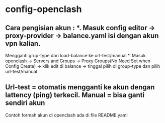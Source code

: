 # config-openclash
 Cara pengisian akun :
 *. Masuk config editor -> proxy-provider -> balance.yaml isi dengan akun vpn kalian.
 -----------------------------------------------------------------------------------------------------------------------------------------------------------------------
 Mengganti grup-type dari load-balance ke url-test/manual
 *. Masuk openclash -> Servers and Groups -> Proxy Groups(No Need Set when Config Create) -> klik edit di balance -> tinggal pilih di group-type dan pilih url-test/manual
 
 Url-test = otomatis mengganti ke akun dengan lattency (ping) terkecil.
 Manual = bisa ganti sendiri akun
 ------------------------------------------------------------------------------------------------------------------------------------------------------------------------
 Contoh formah akun di openclash ada di file README.yaml
